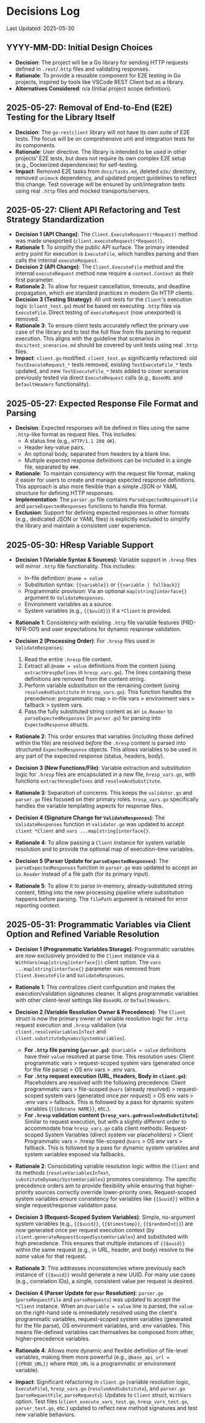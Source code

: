 # Decisions Log

Last Updated: 2025-05-30

## YYYY-MM-DD: Initial Design Choices

- **Decision**: The project will be a Go library for sending HTTP requests defined in `.rest`/`.http` files and validating responses.
- **Rationale**: To provide a reusable component for E2E testing in Go projects, inspired by tools like VSCode REST Client but as a library.
- **Alternatives Considered**: n/a (Initial project scope definition). 

## 2025-05-27: Removal of End-to-End (E2E) Testing for the Library Itself

- **Decision**: The `go-restclient` library will not have its own suite of E2E tests. The focus will be on comprehensive unit and integration tests for its components.
- **Rationale**: User directive. The library is intended to be *used* in other projects' E2E tests, but does not require its own complex E2E setup (e.g., Dockerized dependencies) for self-testing.
- **Impact**: Removed E2E tasks from `docs/tasks.md`, deleted `e2e/` directory, removed `unimock` dependency, and updated project guidelines to reflect this change. Test coverage will be ensured by unit/integration tests using real `.http` files and mocked transports/servers.

## 2025-05-27: Client API Refactoring and Test Strategy Standardization

- **Decision 1 (API Change)**: The `Client.ExecuteRequest(*Request)` method was made unexported (`client.executeRequest(*Request)`).
- **Rationale 1**: To simplify the public API surface. The primary intended entry point for execution is `ExecuteFile`, which handles parsing and then calls the internal `executeRequest`.
- **Decision 2 (API Change)**: The `Client.ExecuteFile` method and the internal `executeRequest` method now require a `context.Context` as their first parameter.
- **Rationale 2**: To allow for request cancellation, timeouts, and deadline propagation, which are standard practices in modern Go HTTP clients.
- **Decision 3 (Testing Strategy)**: All unit tests for the `Client`'s execution logic (`client_test.go`) must be based on executing `.http` files via `ExecuteFile`. Direct testing of `executeRequest` (now unexported) is removed.
- **Rationale 3**: To ensure client tests accurately reflect the primary use case of the library and to test the full flow from file parsing to request execution. This aligns with the guideline that scenarios in `docs/test_scenarios.md` should be covered by unit tests using real `.http` files.
- **Impact**: `client.go` modified. `client_test.go` significantly refactored: old `TestExecuteRequest_*` tests removed, existing `TestExecuteFile_*` tests updated, and new `TestExecuteFile_*` tests added to cover scenarios previously tested via direct `ExecuteRequest` calls (e.g., `BaseURL` and `DefaultHeaders` functionality).

## 2025-05-27: Expected Response File Format and Parsing

- **Decision**: Expected responses will be defined in files using the same `.http`-like format as request files. This includes:
    - A status line (e.g., `HTTP/1.1 200 OK`).
    - Header key-value pairs.
    - An optional body, separated from headers by a blank line.
    - Multiple expected response definitions can be included in a single file, separated by `###`.
- **Rationale**: To maintain consistency with the request file format, making it easier for users to create and manage expected response definitions. This approach is also more flexible than a simple JSON or YAML structure for defining HTTP responses.
- **Implementation**: The `parser.go` file contains `ParseExpectedResponseFile` and `parseExpectedResponses` functions to handle this format.
- **Exclusion**: Support for defining expected responses in other formats (e.g., dedicated JSON or YAML files) is explicitly excluded to simplify the library and maintain a consistent user experience.

## 2025-05-30: HResp Variable Support

- **Decision 1 (Variable Syntax & Sources)**: Variable support in `.hresp` files will mirror `.http` file functionality. This includes:
    - In-file definition: `@name = value`
    - Substitution syntax: `{{variable}}` or `{{variable | fallback}}`
    - Programmatic provision: Via an optional `map[string]interface{}` argument to `ValidateResponses`.
    - Environment variables as a source.
    - System variables (e.g., `{{$uuid}}`) if a `*Client` is provided.
- **Rationale 1**: Consistency with existing `.http` file variable features (PRD-NFR-001) and user expectations for dynamic response validation.

- **Decision 2 (Processing Order)**: For `.hresp` files used in `ValidateResponses`:
    1. Read the entire `.hresp` file content.
    2. Extract all `@name = value` definitions from the content (using `extractHrespDefines` in `hresp_vars.go`). The lines containing these definitions are removed from the content string.
    3. Perform variable substitution on the remaining content (using `resolveAndSubstitute` in `hresp_vars.go`). This function handles the precedence: programmatic map > in-file vars > environment vars > fallback > system vars.
    4. Pass the fully substituted string content as an `io.Reader` to `parseExpectedResponses` (in `parser.go`) for parsing into `ExpectedResponse` structs.
- **Rationale 2**: This order ensures that variables (including those defined within the file) are resolved *before* the `.hresp` content is parsed into structured `ExpectedResponse` objects. This allows variables to be used in any part of the expected response (status, headers, body).

- **Decision 3 (New Functions/File)**: Variable extraction and substitution logic for `.hresp` files are encapsulated in a new file, `hresp_vars.go`, with functions `extractHrespDefines` and `resolveAndSubstitute`.
- **Rationale 3**: Separation of concerns. This keeps the `validator.go` and `parser.go` files focused on their primary roles. `hresp_vars.go` specifically handles the variable templating aspects for response files.

- **Decision 4 (Signature Change for `ValidateResponses`)**: The `ValidateResponses` function in `validator.go` was updated to accept `client *Client` and `vars ...map[string]interface{}`.
- **Rationale 4**: To allow passing a `Client` instance for system variable resolution and to provide the optional map of execution-time variables.

- **Decision 5 (Parser Update for `parseExpectedResponses`)**: The `parseExpectedResponses` function in `parser.go` was updated to accept an `io.Reader` instead of a file path (for its primary input).
- **Rationale 5**: To allow it to parse in-memory, already-substituted string content, fitting into the new processing pipeline where substitution happens before parsing. The `filePath` argument is retained for error reporting context.

## 2025-05-31: Programmatic Variables via Client Option and Refined Variable Resolution

- **Decision 1 (Programmatic Variables Storage)**: Programmatic variables are now exclusively provided to the `Client` instance via a `WithVars(map[string]interface{})` client option. The `vars ...map[string]interface{}` parameter was removed from `Client.ExecuteFile` and `ValidateResponses`.
- **Rationale 1**: This centralizes client configuration and makes the execution/validation signatures cleaner. It aligns programmatic variables with other client-level settings like `BaseURL` or `DefaultHeaders`.

- **Decision 2 (Variable Resolution Owner & Precedence)**: The `Client` struct is now the primary owner of variable resolution logic for `.http` request execution and `.hresp` validation (via `client.resolveVariablesInText` and `client.substituteDynamicSystemVariables`).
    - **For `.http` file parsing (`parser.go`)**: `@variable = value` definitions have their `value` resolved at parse time. This resolution uses: Client programmatic vars > request-scoped system vars (generated once for the file parse) > OS env vars > .env vars.
    - **For `.http` request execution (URL, Headers, Body in `client.go`)**: Placeholders are resolved with the following precedence: Client programmatic vars > file-scoped `@vars` (already resolved) > request-scoped system vars (generated once *per request*) > OS env vars > .env vars > fallback. This is followed by a pass for dynamic system variables (`{{$dotenv NAME}}`, etc.).
    - **For `.hresp` validation content (`hresp_vars.go#resolveAndSubstitute`)**: Similar to request execution, but with a slightly different order to accommodate how `hresp_vars.go` calls client methods: Request-scoped System Variables (direct system var placeholders) > Client Programmatic vars > .hresp file-scoped `@vars` > OS env vars > fallback. This is followed by a pass for dynamic system variables and system variables exposed via fallbacks.
- **Rationale 2**: Consolidating variable resolution logic within the `Client` and its methods (`resolveVariablesInText`, `substituteDynamicSystemVariables`) promotes consistency. The specific precedence orders aim to provide flexibility while ensuring that higher-priority sources correctly override lower-priority ones. Request-scoped system variables ensure consistency for variables like `{{$uuid}}` within a single request/response validation pass.

- **Decision 3 (Request-Scoped System Variables)**: Simple, no-argument system variables (e.g., `{{$uuid}}`, `{{$timestamp}}`, `{{$randomInt}}`) are now generated once per request execution context (by `client.generateRequestScopedSystemVariables`) and substituted with high precedence. This ensures that multiple instances of `{{$uuid}}` within the same request (e.g., in URL, header, and body) resolve to the *same* value for that request.
- **Rationale 3**: This addresses inconsistencies where previously each instance of `{{$uuid}}` would generate a new UUID. For many use cases (e.g., correlation IDs), a single, consistent value per request is desired.

- **Decision 4 (Parser Update for `@var` Resolution)**: `parser.go` (`parseRequestFile` and `parseRequests`) was updated to accept the `*Client` instance. When an `@variable = value` line is parsed, the `value` on the right-hand side is immediately resolved using the client's programmatic variables, request-scoped system variables (generated for the file parse), OS environment variables, and .env variables. This means file-defined variables can themselves be composed from other, higher-precedence variables.
- **Rationale 4**: Allows more dynamic and flexible definition of file-level variables, making them more powerful (e.g., `@base_api_url = {{PROD_URL}}` where `PROD_URL` is a programmatic or environment variable).

- **Impact**: Significant refactoring in `client.go` (variable resolution logic, `ExecuteFile`), `hresp_vars.go` (`resolveAndSubstitute`), and `parser.go` (`parseRequestFile`, `parseRequests`). Updates to `Client` struct, `WithVars` option. Test files (`client_execute_vars_test.go`, `hresp_vars_test.go`, `parser_test.go`, etc.) updated to reflect new method signatures and test new variable behaviors.
